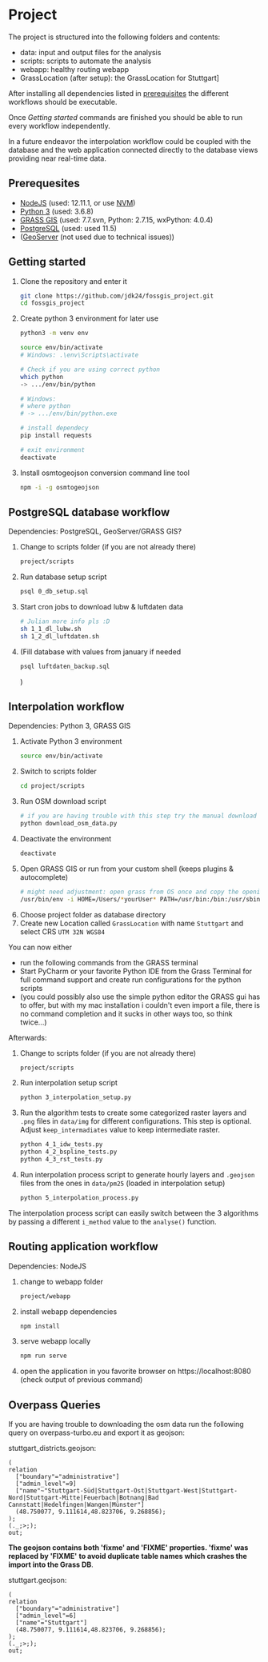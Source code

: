 # Project

The project is structured into the following folders and contents:
- data: input and output files for the analysis
- scripts: scripts to automate the analysis
- webapp: healthy routing webapp
- GrassLocation (after setup): the GrassLocation for Stuttgart]

After installing all dependencies listed in [prerequisites](#prerequesites) the different workflows
 should be executable.

Once _Getting started_ commands are finished you should be able to run every workflow independently.

In a future endeavor the interpolation workflow could be coupled with the database and the web application connected
directly to the database views providing near real-time data.
 
 ## Prerequesites
- [NodeJS](https://nodejs.org/en/) (used: 12.11.1, or use [NVM](https://github.com/nvm-sh/nvm))
- [Python 3](https://www.python.org/downloads/) (used: 3.6.8)
- [GRASS GIS](https://grass.osgeo.org/download/) (used: 7.7.svn, Python: 2.7.15, wxPython: 4.0.4)
- [PostgreSQL](https://www.postgresql.org/download/) (used: used 11.5)
- ([GeoServer](http://geoserver.org/download/) (not used due to technical issues))


## Getting started

1. Clone the repository and enter it
    ```bash
    git clone https://github.com/jdk24/fossgis_project.git
    cd fossgis_project
    ```
1. Create python 3 environment for later use
    ```bash
    python3 -m venv env
    
    source env/bin/activate
    # Windows: .\env\Scripts\activate
    
    # Check if you are using correct python
    which python
    -> .../env/bin/python
    
    # Windows:
    # where python
    # -> .../env/bin/python.exe
    
    # install dependecy
    pip install requests
    
    # exit environment
    deactivate
    ```
1. Install osmtogeojson conversion command line tool
    ```bash
    npm -i -g osmtogeojson
    ```

## PostgreSQL database workflow
Dependencies: PostgreSQL, GeoServer/GRASS GIS?

1. Change to scripts folder (if you are not already there)
    ```bash
    project/scripts
    ```
1. Run database setup script
    ```bash
    psql 0_db_setup.sql
    ```
1. Start cron jobs to download lubw & luftdaten data
    ```bash
    # Julian more info pls :D
    sh 1_1_dl_lubw.sh
    sh 1_2_dl_luftdaten.sh
    ```
1. (Fill database with values from january if needed
    ```bash
    psql luftdaten_backup.sql
    ```
    )

## Interpolation workflow
Dependencies: Python 3, GRASS GIS

1. Activate Python 3 environment
    ```bash
    source env/bin/activate
    ```
1. Switch to scripts folder
    ```bash
    cd project/scripts
    ```
1. Run OSM download script
    ```bash
    # if you are having trouble with this step try the manual download at the bottom of this README
    python download_osm_data.py
    ```
1. Deactivate the environment
    ```bash
    deactivate
    ```
1. Open GRASS GIS or run from your custom shell (keeps plugins & autocomplete)
    ```bash
    # might need adjustment: open grass from OS once and copy the opening command of grass
    /usr/bin/env -i HOME=/Users/*yourUser* PATH=/usr/bin:/bin:/usr/sbin:/etc:/usr/lib /Applications/GRASS-7.7.app/Contents/MacOS/Grass.sh
    ```
1. Choose project folder as database directory
1. Create new Location called `GrassLocation` with name `Stuttgart` and select CRS `UTM 32N WGS84`

You can now either
- run the following commands from the GRASS terminal
- Start PyCharm or your favorite Python IDE from the Grass Terminal for full command support and create run configurations
    for the python scripts
- (you could possibly also use the simple python editor the GRASS gui has to offer, but with my mac installation i couldn't
    even import a file, there is no command completion and it sucks in other ways too, so think twice...)
    
Afterwards:
1. Change to scripts folder (if you are not already there)
    ```bash
    project/scripts
    ```
1. Run interpolation setup script
    ```bash
    python 3_interpolation_setup.py
    ```
1. Run the algorithm tests to create some categorized raster layers and `.png` files in `data/img` for different configurations.
    This step is optional. Adjust `keep_intermadiates` value to keep intermediate raster.
    ```bash
    python 4_1_idw_tests.py
    python 4_2_bspline_tests.py
    python 4_3_rst_tests.py
    ```
1. Run interpolation process script to generate hourly layers and `.geojson` files from the ones in `data/pm25` (loaded in interpolation setup)
    ```bash
    python 5_interpolation_process.py
    ```

The interpolation process script can easily switch between the 3 algorithms by passing a different `i_method` value to
    the `analyse()` function.

## Routing application workflow
Dependencies: NodeJS

1. change to webapp folder
    ```bash
    project/webapp
    ```
1. install webapp dependencies
    ```bash
    npm install
    ```
1. serve webapp locally
    ```bash
    npm run serve
    ```
1. open the application in you favorite browser on https://localhost:8080 (check output of previous command)


## Overpass Queries

If you are having trouble to downloading the osm data run the following query on overpass-turbo.eu
and export it as geojson:

stuttgart_districts.geojson:
```
(
relation
  ["boundary"="administrative"]
  ["admin_level"=9]
  ["name"~"Stuttgart-Süd|Stuttgart-Ost|Stuttgart-West|Stuttgart-Nord|Stuttgart-Mitte|Feuerbach|Botnang|Bad Cannstatt|Hedelfingen|Wangen|Münster"]
  (48.750077, 9.111614,48.823706, 9.268856);
);
(._;>;);
out;
```
__The geojson contains both 'fixme' and 'FIXME' properties. 'fixme' was replaced by 'FIXME'__
__to avoid duplicate table names which crashes the import into the Grass DB__.

stuttgart.geojson:
```
(
relation
  ["boundary"="administrative"]
  ["admin_level"=6]
  ["name"="Stuttgart"]
  (48.750077, 9.111614,48.823706, 9.268856);
);
(._;>;);
out;
```
